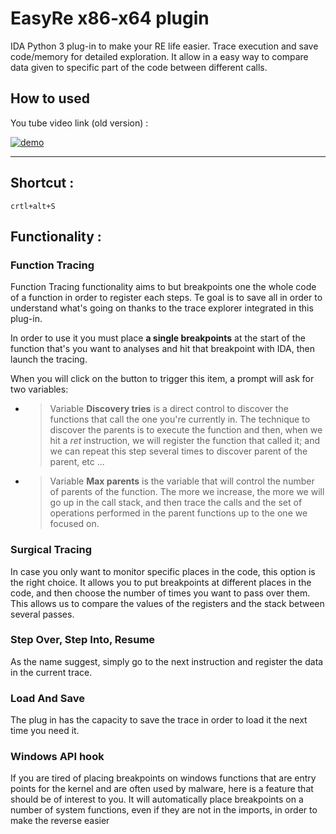 # EasyRe x86-x64 plugin
IDA Python 3 plug-in to make your RE life easier. Trace execution and save code/memory for detailed exploration. It allow in a easy way to compare data given to specific part of the code between different calls. 

## How to used

You tube video link (old version) : 

[![demo](https://i.ibb.co/Wvwnt2N/Image1.png)](https://youtu.be/rFiICyep3hE)

------

## Shortcut :

`crtl+alt+S`

## Functionality :

### Function Tracing

  Function Tracing functionality aims to but breakpoints one the whole code of a function in order to register each steps. Te goal is to save all in order to understand what's going on thanks to the trace explorer integrated in this plug-in.

 In order to use it you must place **a single breakpoints** at the start of the function that's you want to analyses and hit that breakpoint with IDA, then launch the tracing.

 When you will click on the button to trigger this item, a prompt will ask for two variables:

  - >  Variable **Discovery tries** is a direct control to discover the functions that call the one you're currently in. The technique to discover the parents is to execute the function and then, when we hit a  *ret* instruction, we will register the function that called it; and we can repeat this step several times to discover parent of the parent, etc ...
  
  - > Variable **Max parents** is the variable that will control the number of parents of the function. The more we increase, the more we will go up in the call stack, and then trace the calls and the set of operations performed in the parent functions up to the one we focused on.


### Surgical Tracing
   In case you only want to monitor specific places in the code, this option is the right choice. It allows you to put breakpoints at different places in the code, and then choose the number of times you want to pass over them. This allows us to compare the values of the registers and the stack between several passes.


### Step Over,  Step Into,  Resume
   As the name suggest, simply go to the next instruction and register the data in the current trace.


### Load And Save
  The plug in has the capacity to save the trace in order to load it the next time you need it. 

### Windows  API hook

If you are tired of placing breakpoints on windows functions that are entry points for the kernel and are often used by malware, here is a feature that should be of interest to you. It will automatically place breakpoints on a number of system functions, even if they are not in the imports, in order to make the reverse easier



